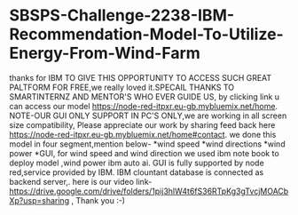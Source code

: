 # SBSPS-Challenge-2238-IBM-Recommendation-Model-To-Utilize-Energy-From-Wind-Farm
thanks for IBM TO GIVE THIS OPPORTUNITY TO ACCESS SUCH GREAT PALTFORM FOR FREE,we really loved it.SPECAIL THANKS TO SMARTINTERNZ AND MENTOR'S WHO EVER GUIDE US,
by clicking link u can access our model https://node-red-itpxr.eu-gb.mybluemix.net/home. NOTE-OUR GUI ONLY SUPPORT IN PC'S ONLY,we are working in all screen size compatibility,
Please appreciate our work by sharing feed back here https://node-red-itpxr.eu-gb.mybluemix.net/home#contact.
we done this model in four segment,mention below-
*wind speed *wind directions *wind power *GUI,
for wind speed and wind direction we used ibm note book to deploy model ,wind power ibm auto ai.
GUI is fully supported by node red,service provided by IBM.
IBM clountant database is connected as backend server,.
here is our video link-https://drive.google.com/drive/folders/1pij3hlW4t6fS36RTpKg3gTvcjMOACbXp?usp=sharing , Thank you :-)
